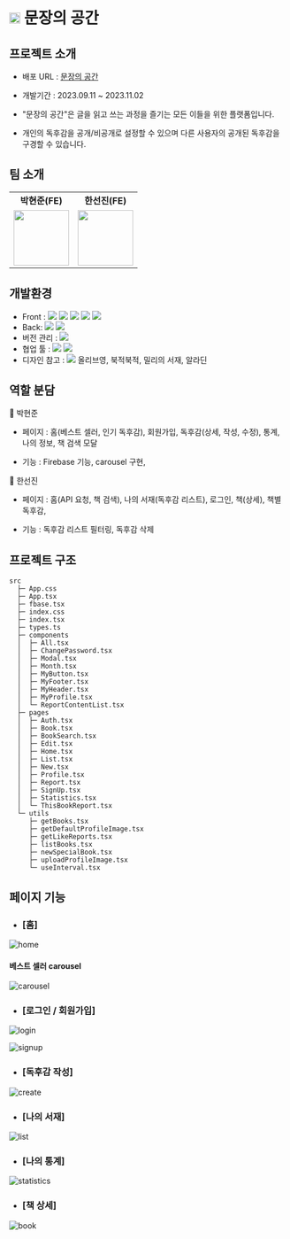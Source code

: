 # <img style="width: 20px" src="./public/images/dog.png" alt="logoImg" /> 문장의 공간

## 프로젝트 소개

- 배포 URL : <a href="https://munjang-space-project.web.app/" target="_blank">문장의 공간</a>

- 개발기간 : 2023.09.11 ~ 2023.11.02

- "문장의 공간"은 글을 읽고 쓰는 과정을 즐기는 모든 이들을 위한 플랫폼입니다.
- 개인의 독후감을 공개/비공개로 설정할 수 있으며 다른 사용자의 공개된 독후감을 구경할 수 있습니다.

## 팀 소개

<table>
  <tbody>
    <tr>
      <td align="center">
        <b>박현준(FE)</b>
      </td>
      <td align="center">
        <b>한선진(FE)</b>
      </td>
    </tr>
    <tr>
      <td align="center">
        <a href="https://github.com/DT-HYUNJUN" target="_blank" rel="noreferrer">
          <img src="https://github.com/DT-HYUNJUN.png" width="100px;" alt=""/>
        </a>
      </td>
      <td align="center">
        <a href="https://github.com/badajinsee" target="_blank" rel="noreferrer">
          <img src="https://github.com/badajinsee.png" width="100px;" alt=""/>
        </a>
      </td>
    </tr>
  </tbody>
</table>

## 개발환경

- Front : <img src="https://img.shields.io/badge/React-61DAFB?style=for-the-badge&logo=React&logoColor=white"> <img src="https://img.shields.io/badge/Typescript-3178C6?style=for-the-badge&logo=Typescript&logoColor=white"> <img src="https://img.shields.io/badge/styled-components-DB7093?style=for-the-badge&logo=styled-components&logoColor=white"> <img src="https://img.shields.io/badge/Axios-5A29E4?style=for-the-badge&logo=Axios&logoColor=white"> <img src="https://img.shields.io/badge/Font Awesome-528DD7?style=for-the-badge&logo=Font Awesome&logoColor=white">
- Back: <img src="https://img.shields.io/badge/Firebase-FFCA28?style=for-the-badge&logo=Firebase&logoColor=white"> <img src="https://img.shields.io/badge/Express-000000?style=for-the-badge&logo=Express&logoColor=white">
- 버전 관리 : <img src="https://img.shields.io/badge/GitHub-181717?style=for-the-badge&logo=GitHub&logoColor=white">
- 협업 툴 : <img src="https://img.shields.io/badge/Jira Software-0052CC?style=for-the-badge&logo=Jira Software&logoColor=white"> <img src="https://img.shields.io/badge/Discord-5865F2?style=for-the-badge&logo=Discord&logoColor=white">
- 디자인 참고 : <img src="https://img.shields.io/badge/Figma-F24E1E?style=for-the-badge&logo=Figma&logoColor=white"> 올리브영, 북적북적, 밀리의 서재, 알라딘

## 역할 분담

📘 박현준

- 페이지 : 홈(베스트 셀러, 인기 독후감), 회원가입, 독후감(상세, 작성, 수정), 통계, 나의 정보, 책 검색 모달

- 기능 : Firebase 기능, carousel 구현,

📕 한선진

- 페이지 : 홈(API 요청, 책 검색), 나의 서재(독후감 리스트), 로그인, 책(상세), 책별 독후감,

- 기능 : 독후감 리스트 필터링, 독후감 삭제

## 프로젝트 구조

```
src
  ├─ App.css
  ├─ App.tsx
  ├─ fbase.tsx
  ├─ index.css
  ├─ index.tsx
  ├─ types.ts
  ├─ components
  │  ├─ All.tsx
  │  ├─ ChangePassword.tsx
  │  ├─ Modal.tsx
  │  ├─ Month.tsx
  │  ├─ MyButton.tsx
  │  ├─ MyFooter.tsx
  │  ├─ MyHeader.tsx
  │  ├─ MyProfile.tsx
  │  └─ ReportContentList.tsx
  ├─ pages
  │  ├─ Auth.tsx
  │  ├─ Book.tsx
  │  ├─ BookSearch.tsx
  │  ├─ Edit.tsx
  │  ├─ Home.tsx
  │  ├─ List.tsx
  │  ├─ New.tsx
  │  ├─ Profile.tsx
  │  ├─ Report.tsx
  │  ├─ SignUp.tsx
  │  ├─ Statistics.tsx
  │  └─ ThisBookReport.tsx
  └─ utils
     ├─ getBooks.tsx
     ├─ getDefaultProfileImage.tsx
     ├─ getLikeReports.tsx
     ├─ listBooks.tsx
     ├─ newSpecialBook.tsx
     ├─ uploadProfileImage.tsx
     └─ useInterval.tsx
```

## 페이지 기능

- ### [홈]

![home](./public/images/readme/home.png)

#### 베스트 셀러 carousel

![carousel](./public/images/readme/carousel.gif)

- ### [로그인 / 회원가입]

![login](./public/images/readme/login.gif)

![signup](./public/images/readme/signup.gif)

- ### [독후감 작성]

![create](./public/images/readme/create.gif)

- ### [나의 서재]

![list](./public/images/readme/list.gif)

- ### [나의 통계]

![statistics](./public/images/readme/statistics.gif)

- ### [책 상세]

![book](./public/images/readme/book.gif)
